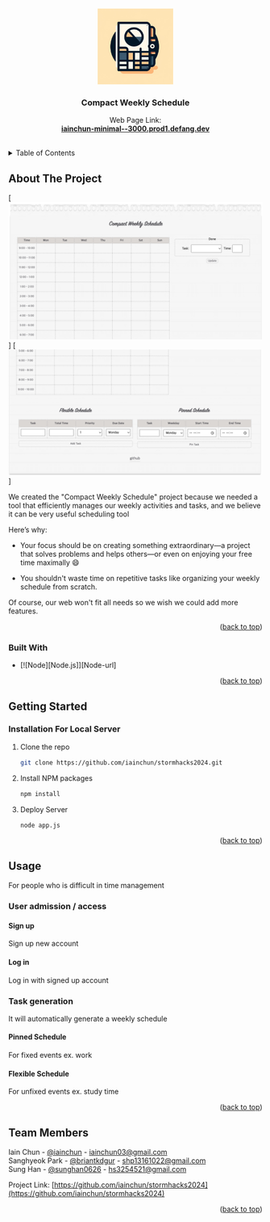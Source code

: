 <a name="readme-top"></a>



<!-- PROJECT SHIELDS -->
<!--
*** I'm using markdown "reference style" links for readability.
*** Reference links are enclosed in brackets [ ] instead of parentheses ( ).
*** See the bottom of this document for the declaration of the reference variables
*** for contributors-url, forks-url, etc. This is an optional, concise syntax you may use.
*** https://www.markdownguide.org/basic-syntax/#reference-style-links
-->

<!-- PROJECT LOGO -->
<br />
<div align="center">
  <a href="https://github.com/iainchun/stormhacks2024">
    <img src="logo.webp" alt="Logo" width="150" height="150">
  </a>

<h3 align="center">Compact Weekly Schedule</h3>

  <p align="center">
    Web Page Link:
    <br />
    <a href="iainchun-minimal--3000.prod1.defang.dev"><strong>iainchun-minimal--3000.prod1.defang.dev</strong></a>
    <br />
    <br />
  </p>
</div>



<!-- TABLE OF CONTENTS -->
<details>
  <summary>Table of Contents</summary>
  <ol>
    <li><a href="#about-the-project">About The Project</a></li>
    <li><a href="#built-with">Built With</a></li>
    <li><a href="#getting-started">Getting Started</a></li>
    <li><a href="#usage">Usage</a></li>
    <li><a href="#team-members">Team Members</a></li>
  </ol>
</details>



<!-- ABOUT THE PROJECT -->
## About The Project

[![Product Name Screen Shot][product-screenshot]]
[![Product Name Screen Shot][product-screenshot2]]

We created the "Compact Weekly Schedule" project because we needed a tool that efficiently manages our weekly activities and tasks, and we believe it can be very useful scheduling tool

Here’s why:

* Your focus should be on creating something extraordinary—a project that solves problems and helps others—or even on enjoying your free time maximally 😄

* You shouldn't waste time on repetitive tasks like organizing your weekly schedule from scratch.

Of course, our web won't fit all needs so we wish we could add more features.

<p align="right">(<a href="#readme-top">back to top</a>)</p>



### Built With

* [![Node][Node.js]][Node-url]


<p align="right">(<a href="#readme-top">back to top</a>)</p>



<!-- GETTING STARTED -->
## Getting Started

### Installation For Local Server

1. Clone the repo
   ```sh
   git clone https://github.com/iainchun/stormhacks2024.git
   ```
2. Install NPM packages
   ```sh
   npm install
   ```
3. Deploy Server
   ```sh
   node app.js
   ```

<p align="right">(<a href="#readme-top">back to top</a>)</p>



<!-- USAGE EXAMPLES -->
## Usage
For people who is difficult in time management
### User admission / access

#### Sign up
Sign up new account
#### Log in
Log in with signed up account
### Task generation
It will automatically generate a weekly schedule

#### Pinned Schedule
For fixed events ex. work
#### Flexible Schedule
For unfixed events ex. study time
<p align="right">(<a href="#readme-top">back to top</a>)</p>




<!-- CONTACT -->
## Team Members

Iain Chun - [@iainchun](https://github.com/iainchun) - iainchun03@gmail.com
<br />
Sanghyeok Park - [@briantkdgur](https://github.com/briantkdgur) - shp13161022@gmail.com
<br />
Sung Han - [@sunghan0626](https://github.com/sunghan0626) - hs3254521@gmail.com
<br />

Project Link: [https://github.com/iainchun/stormhacks2024](https://github.com/iainchun/stormhacks2024)

<p align="right">(<a href="#readme-top">back to top</a>)</p>



<!-- MARKDOWN LINKS & IMAGES -->
<!-- https://www.markdownguide.org/basic-syntax/#reference-style-links -->
[product-screenshot]: ss.png
[product-screenshot2]: ss2.png

